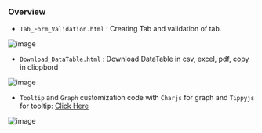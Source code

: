 ### Overview

*  `Tab_Form_Validation.html`  : Creating Tab and validation of tab.

![image](https://user-images.githubusercontent.com/35020560/59560849-d0aa5100-9035-11e9-9b49-1b684dc90b3f.png)


*  `Download_DataTable.html`  : Download DataTable in csv, excel, pdf, copy in cliopbord 

![image](https://user-images.githubusercontent.com/35020560/59560810-5e397100-9035-11e9-8c84-e2c0f05b4186.png)


* `Tooltip` and `Graph` customization code with `Charjs` for graph and `Tippyjs` for tooltip: [Click Here](https://github.com/aherdipak/HTML-JAVASCRIPT/blob/master/TooltipAndChart.html)

![image](https://user-images.githubusercontent.com/35020560/91636110-b03c9b80-ea1b-11ea-8013-64d1899d855f.png)



